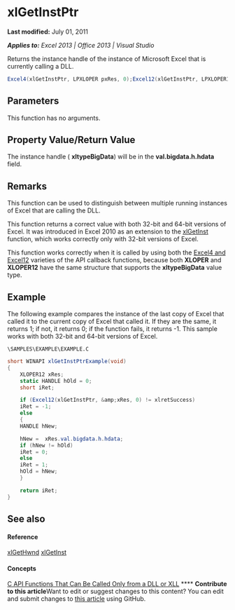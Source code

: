 
# xlGetInstPtr

 **Last modified:** July 01, 2011

 _**Applies to:** Excel 2013 | Office 2013 | Visual Studio_

Returns the instance handle of the instance of Microsoft Excel that is currently calling a DLL.


```C#
Excel4(xlGetInstPtr, LPXLOPER pxRes, 0);Excel12(xlGetInstPtr, LPXLOPER12 pxRes, 0);
```


## Parameters

This function has no arguments.


## Property Value/Return Value

The instance handle ( **xltypeBigData**) will be in the  **val.bigdata.h.hdata** field.


## Remarks

This function can be used to distinguish between multiple running instances of Excel that are calling the DLL.

This function returns a correct value with both 32-bit and 64-bit versions of Excel. It was introduced in Excel 2010 as an extension to the  [xlGetInst](631a8f4e-ea7c-4743-9ee1-b2233fd7d98d.md) function, which works correctly only with 32-bit versions of Excel.

This function works correctly when it is called by using both the  [Excel4 and Excel12](2404f10d-8641-4ee6-a909-1c5a26610f80.md) varieties of the API callback functions, because both **XLOPER** and **XLOPER12** have the same structure that supports the **xltypeBigData** value type.


## Example

The following example compares the instance of the last copy of Excel that called it to the current copy of Excel that called it. If they are the same, it returns 1; if not, it returns 0; if the function fails, it returns -1. This sample works with both 32-bit and 64-bit versions of Excel.

 `\SAMPLES\EXAMPLE\EXAMPLE.C`




```C#
short WINAPI xlGetInstPtrExample(void)
{
    XLOPER12 xRes;
    static HANDLE hOld = 0;
    short iRet;

    if (Excel12(xlGetInstPtr, &amp;xRes, 0) != xlretSuccess)
    iRet = -1;
    else
    {
    HANDLE hNew;

    hNew =  xRes.val.bigdata.h.hdata;
    if (hNew != hOld)
    iRet = 0;
    else
    iRet = 1;
    hOld = hNew;
    }

    return iRet;
}
```


## See also


#### Reference


 [xlGetHwnd](be33b097-812b-4f5c-81be-4d9673e95b0b.md)
 [xlGetInst](631a8f4e-ea7c-4743-9ee1-b2233fd7d98d.md)
#### Concepts


 [C API Functions That Can Be Called Only from a DLL or XLL](87c9e75b-c364-4428-a169-010886313b85.md)
****   **Contribute to this article**Want to edit or suggest changes to this content? You can edit and submit changes to  [this article](https://github.com/jhershey00/VBA_Excel_Test/OpenXMLCon/articles/a166f39c-f10b-4e56-8b5d-e6a54ee08c8f.md) using GitHub.

